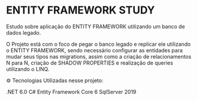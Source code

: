 # ENTITY FRAMEWORK STUDY
Estudo sobre aplicação do ENTITY FRAMEWORK utilizando um banco de dados legado.

O Projeto está com o foco de pegar o banco legado e replicar ele utilizando o ENTITY FRAMEWORK, sendo necessário configurar as entidades para mudar seus tipos nas migrations, assim como a criação de relacionamentos N para N, criação de SHADOW PROPERTIES e realização de queries utilizando o LINQ.

⚙️ Tecnologias Utilizadas nesse projeto:

.NET 6.0
C#
Entity Framework Core 6
SqlServer 2019
